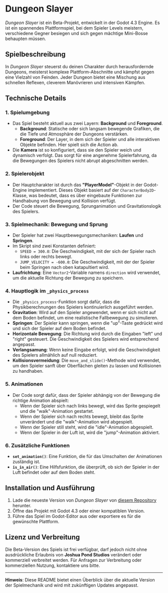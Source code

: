 # Dungeon Slayer

*Dungeon Slayer* ist ein Beta-Projekt, entwickelt in der Godot 4.3 Engine. Es ist ein spannendes Plattformspiel, bei dem Spieler Levels meistern, verschiedene Gegner besiegen und sich gegen mächtige Mini-Bosse behaupten müssen.

## Spielbeschreibung

In *Dungeon Slayer* steuerst du deinen Charakter durch herausfordernde Dungeons, meisterst komplexe Plattform-Abschnitte und kämpfst gegen eine Vielzahl von Feinden. Jeder Dungeon bietet eine Mischung aus schnellen Reflexen, cleverem Manövrieren und intensiven Kämpfen.

## Technische Details

### 1. **Spielumgebung**
   - Das Spiel besteht aktuell aus zwei Layern: **Background** und **Foreground**.
     - **Background**: Statische oder sich langsam bewegende Grafiken, die die Tiefe und Atmosphäre der Dungeons verstärken.
     - **Foreground**: Der Layer, in dem sich der Spieler und alle interaktiven Objekte befinden. Hier spielt sich die Action ab.
   - Die **Kamera** ist so konfiguriert, dass sie den Spieler weich und dynamisch verfolgt. Das sorgt für eine angenehme Spielerfahrung, da die Bewegungen des Spielers nicht abrupt abgeschnitten werden.

### 2. **Spielerobjekt**
   - Der Hauptcharakter ist durch das **"PlayerModel"**-Objekt in der Godot-Engine implementiert. Dieses Objekt basiert auf der `CharacterBody2D`-Klasse, was bedeutet, dass es über eingebaute Funktionen zur Handhabung von Bewegung und Kollision verfügt.
   - Der Code steuert die Bewegung, Sprunganimation und Gravitationslogik des Spielers.

### 3. **Spielmechanik: Bewegung und Sprung**
   - Der Spieler hat zwei Hauptbewegungsmechaniken: **Laufen** und **Springen**.
   - Im Skript sind zwei Konstanten definiert:
     - `SPEED = 300.0`: Die Geschwindigkeit, mit der sich der Spieler nach links oder rechts bewegt.
     - `JUMP_VELOCITY = -600.0`: Die Geschwindigkeit, mit der der Spieler beim Springen nach oben katapultiert wird.
   - **Laufrichtung**: Eine `Vector2`-Variable namens `direction` wird verwendet, um die aktuelle Richtung der Bewegung zu speichern.

### 4. **Hauptlogik im `_physics_process`**
   - Die `_physics_process`-Funktion sorgt dafür, dass die Physikberechnungen des Spielers kontinuierlich ausgeführt werden.
   - **Gravitation**: Wird auf den Spieler angewendet, wenn er sich nicht auf dem Boden befindet, um eine realistische Fallbewegung zu simulieren.
   - **Springen**: Der Spieler kann springen, wenn die "up"-Taste gedrückt wird und sich der Spieler auf dem Boden befindet.
   - **Horizontale Bewegung**: Die Richtung wird durch die Eingaben "left" und "right" gesteuert. Die Geschwindigkeit des Spielers wird entsprechend angepasst.
   - **Verlangsamung**: Wenn keine Eingabe erfolgt, wird die Geschwindigkeit des Spielers allmählich auf null reduziert.
   - **Kollisionsvermeidung**: Die `move_and_slide()`-Methode wird verwendet, um den Spieler sanft über Oberflächen gleiten zu lassen und Kollisionen zu handhaben.

### 5. **Animationen**
   - Der Code sorgt dafür, dass der Spieler abhängig von der Bewegung die richtige Animation abspielt:
     - Wenn der Spieler sich nach links bewegt, wird das Sprite gespiegelt und die "walk"-Animation gestartet.
     - Wenn der Spieler sich nach rechts bewegt, bleibt das Sprite unverändert und die "walk"-Animation wird abgespielt.
     - Wenn der Spieler still steht, wird die "idle"-Animation abgespielt.
     - Wenn der Spieler in der Luft ist, wird die "jump"-Animation aktiviert.

### 6. **Zusätzliche Funktionen**
   - **`set_animation()`**: Eine Funktion, die für das Umschalten der Animationen zuständig ist.
   - **`is_in_air()`**: Eine Hilfsfunktion, die überprüft, ob sich der Spieler in der Luft befindet oder auf dem Boden steht.

## Installation und Ausführung

1. Lade die neueste Version von *Dungeon Slayer* von [diesem Repository](#) herunter.
2. Öffne das Projekt mit Godot 4.3 oder einer kompatiblen Version.
3. Führe das Spiel im Godot-Editor aus oder exportiere es für die gewünschte Plattform.

## Lizenz und Verbreitung

Die Beta-Version des Spiels ist frei verfügbar, darf jedoch nicht ohne ausdrückliche Erlaubnis von **Joshua Pond Studios** verändert oder kommerziell verbreitet werden. Für Anfragen zur Verbreitung oder kommerziellen Nutzung, kontaktiere uns bitte.

---

**Hinweis**: Diese README bietet einen Überblick über die aktuelle Version der Spielmechanik und wird mit zukünftigen Updates angepasst.
